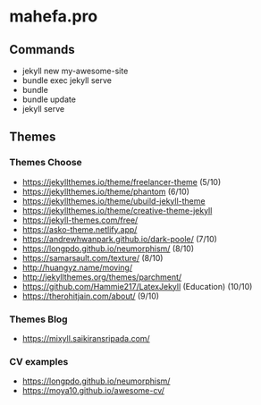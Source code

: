 # mahefa.pro

## Commands
- jekyll new my-awesome-site
- bundle exec jekyll serve
- bundle
- bundle update
- jekyll serve

## Themes
### Themes Choose
- https://jekyllthemes.io/theme/freelancer-theme (5/10)
- https://jekyllthemes.io/theme/phantom (6/10)
- https://jekyllthemes.io/theme/ubuild-jekyll-theme
- https://jekyllthemes.io/theme/creative-theme-jekyll
- https://jekyll-themes.com/free/
- https://asko-theme.netlify.app/
- https://andrewhwanpark.github.io/dark-poole/ (7/10)
- https://longpdo.github.io/neumorphism/ (8/10)
- https://samarsault.com/texture/ (8/10)
- http://huangyz.name/moving/
- http://jekyllthemes.org/themes/parchment/
- https://github.com/Hammie217/LatexJekyll (Education) (10/10)
- https://therohitjain.com/about/ (9/10)

### Themes Blog
- https://mixyll.saikiransripada.com/

### CV examples
- https://longpdo.github.io/neumorphism/
- https://moya10.github.io/awesome-cv/